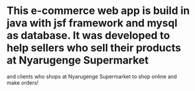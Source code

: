 # This e-commerce web app is build in java with jsf framework and mysql as database. It was developed to help sellers who sell their products at Nyarugenge Supermarket
and clients who shops at Nyarugenge Supermarket to shop online and make orders!

